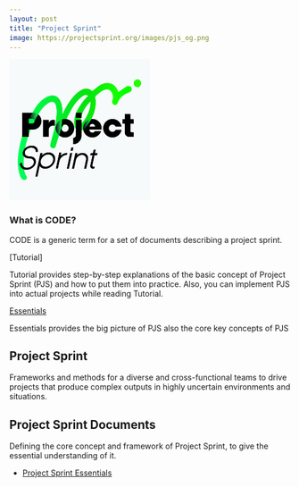 ```yaml
---
layout: post
title: "Project Sprint"
image: https://projectsprint.org/images/pjs_og.png
---
```


<img alt="Project Sprint" src="../images/pjs_logo.png" width="50%" />

### What is CODE?

CODE is a generic term for a set of documents describing a project sprint.

[Tutorial]

Tutorial provides step-by-step explanations of the basic concept of Project Sprint (PJS) and how to put them into practice. Also, you can implement PJS into actual projects while reading Tutorial.

[Essentials](essentials/index.md)

Essentials provides the big picture of PJS also the core key concepts of PJS


## Project Sprint

Frameworks and methods for a diverse and cross-functional teams to drive projects that produce complex outputs in highly uncertain environments and situations.

## Project Sprint Documents

Defining the core concept and framework of Project Sprint, to give the essential understanding of it.

* [Project Sprint Essentials](essentials/index.md)
